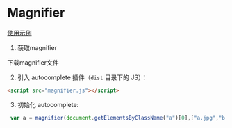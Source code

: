 # Magnifier

[使用示例](http://orionwei.github.io/homework/Magnifier/docs/dome.html)

1. 获取magnifier

  下载magnifier文件

2. 引入 autocomplete 插件（`dist` 目录下的 JS）：

  ```html
  <script src="magnifier.js"></script>
  ```

3. 初始化 autocomplete:

  ```js
   var a = magnifier(document.getElementsByClassName("a")[0],["a.jpg","b.jpg"]);
  ```
